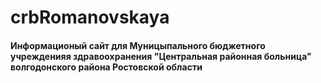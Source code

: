 # crbRomanovskaya

#### Информационый сайт для Муницыпального бюджетного учрежденияя здравоохранения "Центральная районная больница" волгодонского района Ростовской области 

